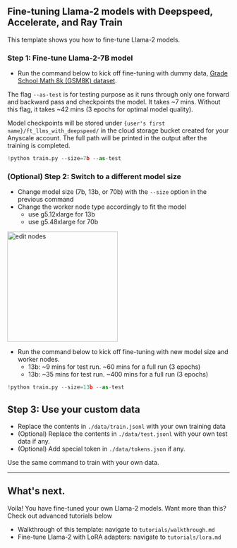 ## Fine-tuning Llama-2 models with Deepspeed, Accelerate, and Ray Train
This template shows you how to fine-tune Llama-2 models. 

### Step 1: Fine-tune Llama-2-7B model
- Run the command below to kick off fine-tuning with dummy data, [Grade School Math 8k (GSM8K) dataset](https://huggingface.co/datasets/gsm8k).

The flag `--as-test` is for testing purpose as it runs through only one forward and backward pass and checkpoints the model. It takes ~7 mins. Without this flag, it takes ~42 mins (3 epochs for optimal model quality).

Model checkpoints will be stored under `{user's first name}/ft_llms_with_deepspeed/` in the cloud storage bucket created for your Anyscale account. The full path will be printed in the output after the training is completed.


```python
!python train.py --size=7b --as-test
```

### (Optional) Step 2: Switch to a different model size
- Change model size (7b, 13b, or 70b) with the `--size` option in the previous command
- Change the worker node type accordingly to fit the model
    - use g5.12xlarge for 13b
    - use g5.48xlarge for 70b

<img src="https://github.com/anyscale/templates/blob/main/templates/fine-tune-llama2/assets/edit_nodes.png?raw=true" alt="edit nodes" width="250"/>

- Run the command below to kick off fine-tuning with new model size and worker nodes.
    - 13b: ~9 mins for test run. ~60 mins for a full run (3 epochs)
    - 13b: ~35 mins for test run. ~400 mins for a full run (3 epochs)



```python
!python train.py --size=13b --as-test
```


## Step 3: Use your custom data
- Replace the contents in `./data/train.jsonl` with your own training data
- (Optional) Replace the contents in `./data/test.jsonl` with your own test data if any.
- (Optional) Add special token in `./data/tokens.json` if any.

Use the same command to train with your own data.


------

## What's next.   

Voila! You have fine-tuned your own Llama-2 models. Want more than this? Check out advanced tutorials below 

- Walkthrough of this template: navigate to `tutorials/walkthrough.md`
- Fine-tune Llama-2 with LoRA adapters: navigate to `tutorials/lora.md`
